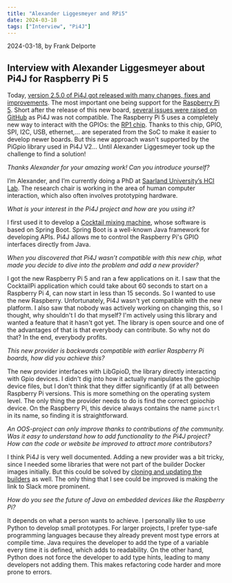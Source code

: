```yaml
---
title: "Alexander Liggesmeyer and RPi5"
date: 2024-03-18
tags: ["Interview", "Pi4J"]
---
```


2024-03-18, by Frank Delporte

## Interview with Alexander Liggesmeyer about Pi4J for Raspberry Pi 5

Today, [version 2.5.0 of Pi4J got released with many changes, fixes and improvements](/about/release-notes/). The most important one being support for the [Raspberry Pi 5](https://www.raspberrypi.com/products/raspberry-pi-5/). Short after the release of this new board, [several issues were raised on GitHub](https://github.com/Pi4J/pi4j-v2/issues/321) as Pi4J was not compatible. The Raspberry Pi 5 uses a completely new way to interact with the GPIOs: the [RP1 chip](https://www.raspberrypi.com/documentation/microcontrollers/rp1.html). Thanks to this chip, GPIO, SPI, I2C, USB, ethernet,... are seperated from the SoC to make it easier to develop newer boards. But this new approach wasn't supported by the PiGpio library used in Pi4J V2... Until Alexander Liggesmeyer took up the challenge to find a solution!

_Thanks Alexander for your amazing work! Can you introduce yourself?_

I’m Alexander, and I’m currently doing a PhD at [Saarland University’s HCI Lab](https://hci.cs.uni-saarland.de/). The research chair is working in the area of human computer interaction, which also often involves prototyping hardware.

_What is your interest in the Pi4J project and how are you using it?_

I first used it to develop a [Cocktail mixing machine](https://pi4j.com/featured-projects/cocktail-maker-by-alex9849/), whose software is based on Spring Boot. Spring Boot is a well-known Java framework for developing APIs. Pi4J allows me to control the Raspberry Pi's GPIO interfaces directly from Java.

_When you discovered that Pi4J wasn’t compatible with this new chip, what made you decide to dive into the problem and add a new provider?_

I got the new Raspberry Pi 5 and ran a few applications on it. I saw that the CocktailPi application which could take about 60 seconds to start on a Raspberry Pi 4, can now start in less than 15 seconds. So I wanted to use the new Raspberry. Unfortunately, Pi4J wasn't yet compatible with the new platform. I also saw that nobody was actively working on changing this, so I thought, why shouldn't I do that myself? I'm actively using this library and wanted a feature that it hasn't got yet. The library is open source and one of the advantages of that is that everybody can contribute. So why not do that? In the end, everybody profits.

_This new provider is backwards compatible with earlier Raspberry Pi boards, how did you achieve this?_

The new provider interfaces with LibGpioD, the library directly interacting with Gpio devices. I didn't dig into how it actually manipulates the gpiochip device files, but I don't think that they differ significantly (if at all) between Raspberry Pi versions. This is more something on the operating system level. The only thing the provider needs to do is find the correct gpiochip device. On the Raspberry Pi, this device always contains the name `pinctrl` in its name, so finding it is straightforward.

_An OOS-project can only improve thanks to contributions of the community. Was it easy to understand how to add functionality to the Pi4J project? How can the code or website be improved to attract more contributors?_

I think Pi4J is very well documented. Adding a new provider was a bit tricky, since I needed some libraries that were not part of the builder Docker images initially. But this could be solved by [cloning and updating the builders](https://github.com/Pi4J/pi4j-docker) as well. The only thing that I see could be improved is making the link to Slack more prominent.

_How do you see the future of Java on embedded devices like the Raspberry Pi?_

It depends on what a person wants to achieve. I personally like to use Python to develop small prototypes. For larger projects, I prefer type-safe programming languages because they already prevent most type errors at compile time. Java requires the developer to add the type of a variable every time it is defined, which adds to readability. On the other hand, Python does not force the developer to add type hints, leading to many developers not adding them. This makes refactoring code harder and more prone to errors.
